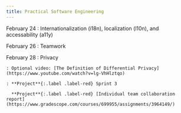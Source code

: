 ```yaml
---
title: Practical Software Engineering
---
```


February 24
: Internationalization (i18n), localization (l10n), and accessability (a11y)

February 26
: Teamwork

February 28
: Privacy

    : Optional video: [The Definition of Differential Privacy](https://www.youtube.com/watch?v=lg-VhHlztqo)

    : **Project**{:.label .label-red} Sprint 3

      **Project**{:.label .label-red} [Individual team collaboration report](https://www.gradescope.com/courses/699955/assignments/3964149/)
